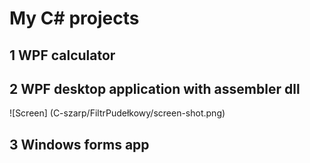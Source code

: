# My C# projects
## 1 WPF calculator <br />

## 2 WPF desktop application with assembler dll <br />
![Screen] (C-szarp/FiltrPudełkowy/screen-shot.png)
## 3 Windows forms app <br />

